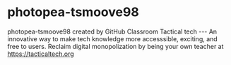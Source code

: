# photopea-tsmoove98
photopea-tsmoove98 created by GitHub Classroom
Tactical tech --- An innovative way to make tech knowledge more accesssible, exciting, and free to users. Reclaim digital monopolization by being your own teacher at https://tacticaltech.org
